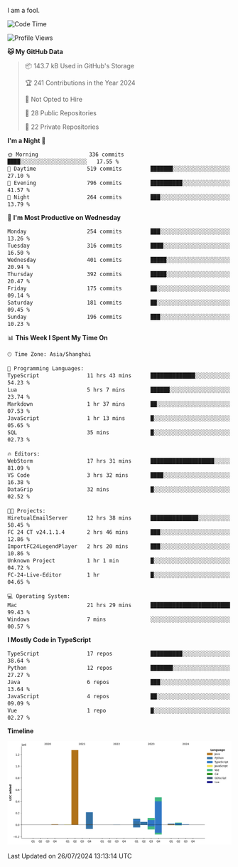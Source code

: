 I am a fool.

<!--START_SECTION:waka-->
![Code Time](http://img.shields.io/badge/Code%20Time-1%2C588%20hrs%2013%20mins-blue)

![Profile Views](http://img.shields.io/badge/Profile%20Views-1-blue)

**🐱 My GitHub Data** 

> 📦 143.7 kB Used in GitHub's Storage 
 > 
> 🏆 241 Contributions in the Year 2024
 > 
> 🚫 Not Opted to Hire
 > 
> 📜 28 Public Repositories 
 > 
> 🔑 22 Private Repositories 
 > 
**I'm a Night 🦉** 

```text
🌞 Morning                336 commits         ████░░░░░░░░░░░░░░░░░░░░░   17.55 % 
🌆 Daytime                519 commits         ███████░░░░░░░░░░░░░░░░░░   27.10 % 
🌃 Evening                796 commits         ██████████░░░░░░░░░░░░░░░   41.57 % 
🌙 Night                  264 commits         ███░░░░░░░░░░░░░░░░░░░░░░   13.79 % 
```
📅 **I'm Most Productive on Wednesday** 

```text
Monday                   254 commits         ███░░░░░░░░░░░░░░░░░░░░░░   13.26 % 
Tuesday                  316 commits         ████░░░░░░░░░░░░░░░░░░░░░   16.50 % 
Wednesday                401 commits         █████░░░░░░░░░░░░░░░░░░░░   20.94 % 
Thursday                 392 commits         █████░░░░░░░░░░░░░░░░░░░░   20.47 % 
Friday                   175 commits         ██░░░░░░░░░░░░░░░░░░░░░░░   09.14 % 
Saturday                 181 commits         ██░░░░░░░░░░░░░░░░░░░░░░░   09.45 % 
Sunday                   196 commits         ███░░░░░░░░░░░░░░░░░░░░░░   10.23 % 
```


📊 **This Week I Spent My Time On** 

```text
🕑︎ Time Zone: Asia/Shanghai

💬 Programming Languages: 
TypeScript               11 hrs 43 mins      ██████████████░░░░░░░░░░░   54.23 % 
Lua                      5 hrs 7 mins        ██████░░░░░░░░░░░░░░░░░░░   23.74 % 
Markdown                 1 hr 37 mins        ██░░░░░░░░░░░░░░░░░░░░░░░   07.53 % 
JavaScript               1 hr 13 mins        █░░░░░░░░░░░░░░░░░░░░░░░░   05.65 % 
SQL                      35 mins             █░░░░░░░░░░░░░░░░░░░░░░░░   02.73 % 

🔥 Editors: 
WebStorm                 17 hrs 31 mins      ████████████████████░░░░░   81.09 % 
VS Code                  3 hrs 32 mins       ████░░░░░░░░░░░░░░░░░░░░░   16.38 % 
DataGrip                 32 mins             █░░░░░░░░░░░░░░░░░░░░░░░░   02.52 % 

🐱‍💻 Projects: 
HiretualEmailServer      12 hrs 38 mins      ███████████████░░░░░░░░░░   58.45 % 
FC 24 CT v24.1.1.4       2 hrs 46 mins       ███░░░░░░░░░░░░░░░░░░░░░░   12.86 % 
ImportFC24LegendPlayer   2 hrs 20 mins       ███░░░░░░░░░░░░░░░░░░░░░░   10.86 % 
Unknown Project          1 hr 1 min          █░░░░░░░░░░░░░░░░░░░░░░░░   04.72 % 
FC-24-Live-Editor        1 hr                █░░░░░░░░░░░░░░░░░░░░░░░░   04.65 % 

💻 Operating System: 
Mac                      21 hrs 29 mins      █████████████████████████   99.43 % 
Windows                  7 mins              ░░░░░░░░░░░░░░░░░░░░░░░░░   00.57 % 
```

**I Mostly Code in TypeScript** 

```text
TypeScript               17 repos            ██████████░░░░░░░░░░░░░░░   38.64 % 
Python                   12 repos            ███████░░░░░░░░░░░░░░░░░░   27.27 % 
Java                     6 repos             ███░░░░░░░░░░░░░░░░░░░░░░   13.64 % 
JavaScript               4 repos             ██░░░░░░░░░░░░░░░░░░░░░░░   09.09 % 
Vue                      1 repo              █░░░░░░░░░░░░░░░░░░░░░░░░   02.27 % 
```



**Timeline**

![Lines of Code chart](https://raw.githubusercontent.com/VeejaLiu/VeejaLiu/master/assets/bar_graph.png)


 Last Updated on 26/07/2024 13:13:14 UTC
<!--END_SECTION:waka-->
